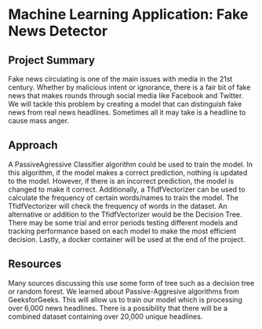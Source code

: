 # Machine Learning Application: Fake News Detector

## Project Summary

Fake news circulating is one of the main issues with media in the 21st century. Whether by malicious intent or ignorance, there is a fair bit of fake news that makes rounds through social media like Facebook and Twitter. We will tackle this problem by creating a model that can distinguish fake news from real news headlines. Sometimes all it may take is a headline to cause mass anger.

## Approach

A PassiveAgressive Classifier algorithm could be used to train the model. In this algorithm, if the model makes a correct prediction, nothing is updated to the model. However, if there is an incorrect prediction, the model is changed to make it correct. Additionally, a TfidfVectorizer can be used to calculate the frequency of certain words/names to train the model. The TfidfVectorizer will check the frequency of words in the dataset. An alternative or addition to the TfidfVectorizer would be the Decision Tree. There may be some trial and error periods testing different models and tracking performance based on each model to make the most efficient decision. Lastly, a docker container will be used at the end of the project. 

## Resources 

Many sources discussing this use some form of tree such as a decision tree or random forest. We learned about Passive-Aggresive algorithms from GeeksforGeeks. This will allow us to train our model which is processing over 6,000 news headlines. There is a possibility that there will be a combined dataset containing over 20,000 unique headlines.